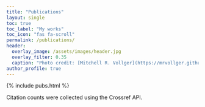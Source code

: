 ```yaml
---
title: "Publications"
layout: single
toc: true
toc_label: "My works"
toc_icon: "fas fa-scroll"
permalink: /publications/
header:
  overlay_image: /assets/images/header.jpg
  overlay_filter: 0.35
  caption: "Photo credit: [Mitchell R. Vollger](https://mrvollger.github.io/)"
author_profile: true
---
```


<script type='text/javascript' src='https://d1bxh8uas1mnw7.cloudfront.net/assets/embed.js'></script>

{% include pubs.html %}

<p class="cite">Citation counts were collected using the Crossref API.</p>

<!--
{% for post in site.publications reversed %}
  {% include archive-single.html %}
{% endfor %}



<div itemscope itemtype="https://schema.org/Person"><a itemprop="sameAs" content="https://orcid.org/0000-0002-8651-1615" href="https://orcid.org/0000-0002-8651-1615" target="orcid.widget" rel="me noopener noreferrer" style="vertical-align:top;"><img src="https://orcid.org/sites/default/files/images/orcid_16x16.png" style="width:1em;margin-right:.5em;" alt="ORCID iD icon">ORCiD</a></div>
-->
